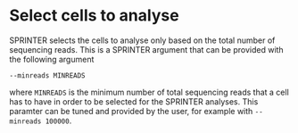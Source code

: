 # Select cells to analyse

SPRINTER selects the cells to analyse only based on the total number of sequencing reads.
This is a SPRINTER argument that can be provided with the following argument

```shell
--minreads MINREADS
```

where `MINREADS` is the minimum number of total sequencing reads that a cell has to have in order to be selected for the SPRINTER analyses.
This paramter can be tuned and provided by the user, for example with `--minreads 100000`.
